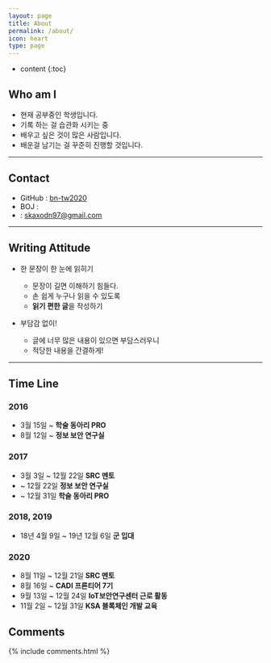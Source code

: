 ```yaml
---
layout: page
title: About
permalink: /about/
icon: heart
type: page
---
```


* content
{:toc}

## Who am I

-   현재 공부중인 학생입니다.
-   기록 하는 걸 습관화 시키는 중
-   배우고 싶은 것이 많은 사람입니다.
-   배운걸 남기는 걸 꾸준히 진행할 것입니다.

---

## Contact

-   GitHub : [bn-tw2020 <i class="fa fa-github" aria-hidden="true"></i>](https://github.com/bn-tw2020)
-   BOJ : [<i class="fa fa-code" aria-hidden="true"></i>](https://www.acmicpc.net/user/ap4o)
-   <i class="fa fa-envelope-o" aria-hidden="true"></i> : skaxodn97@gmail.com

---

## Writing Attitude

-   한 문장이 한 눈에 읽히기

    -   문장이 길면 이해하기 힘들다.
    -   손 쉽게 누구나 읽을 수 있도록
    -   **읽기 편한 글**을 작성하기

-   부담감 없이!
    -   글에 너무 많은 내용이 있으면 부담스러우니
    -   적당한 내용을 간결하게!

---

## Time Line

### 2016

-   3월 15일 ~ **학술 동아리 PRO**
-   8월 12일 ~ **정보 보안 연구실**

### 2017

-   3월 3일 ~ 12월 22일 **SRC 멘토**
-   ~ 12월 22일 **정보 보안 연구실**
-   ~ 12월 31일 **학술 동아리 PRO**

### 2018, 2019

-   18년 4월 9일 ~ 19년 12월 6일 **군 입대**

### 2020

-   8월 11일 ~ 12월 21일 **SRC 멘토**
-   8월 16일 ~ **CADI 프론티어 7기**
-   9월 13일 ~ 12월 24일 **IoT보안연구센터 근로 활동**
-   11월 2일 ~ 12월 31일 **KSA 블록체인 개발 교육**

## Comments

{% include comments.html %}
